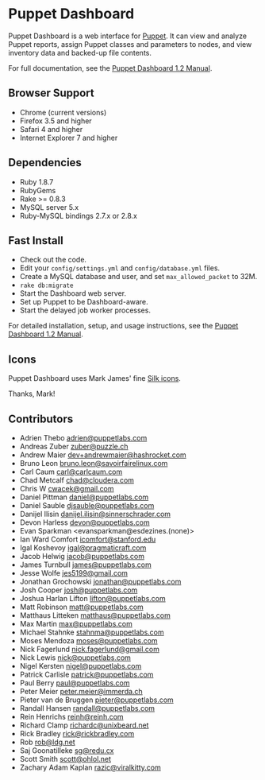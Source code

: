 Puppet Dashboard
================

Puppet Dashboard is a web interface for [Puppet](http://www.puppetlabs.com/). It can view and analyze Puppet reports, assign Puppet classes and parameters to nodes, and view inventory data and backed-up file contents. 

For full documentation, see the [Puppet Dashboard 1.2 Manual](http://docs.puppetlabs.com/dashboard/manual/1.2).

Browser Support
---------------

* Chrome (current versions)
* Firefox 3.5 and higher
* Safari 4 and higher
* Internet Explorer 7 and higher

Dependencies
------------

* Ruby 1.8.7
* RubyGems
* Rake >= 0.8.3
* MySQL server 5.x
* Ruby-MySQL bindings 2.7.x or 2.8.x

Fast Install
------------

* Check out the code.
* Edit your `config/settings.yml` and `config/database.yml` files.
* Create a MySQL database and user, and set `max_allowed_packet` to 32M.
* `rake db:migrate`
* Start the Dashboard web server.
* Set up Puppet to be Dashboard-aware.
* Start the delayed job worker processes.

For detailed installation, setup, and usage instructions, see the [Puppet Dashboard 1.2 Manual](http://docs.puppetlabs.com/dashboard/manual/1.2). 

Icons
-----

Puppet Dashboard uses Mark James' fine [Silk icons](http://www.famfamfam.com/lab/icons/silk/).

Thanks, Mark!

Contributors
------------

* Adrien Thebo <adrien@puppetlabs.com>
* Andreas Zuber <zuber@puzzle.ch>
* Andrew Maier <dev+andrewmaier@hashrocket.com>
* Bruno Leon <bruno.leon@savoirfairelinux.com>
* Carl Caum <carl@carlcaum.com>
* Chad Metcalf <chad@cloudera.com>
* Chris W <cwacek@gmail.com>
* Daniel Pittman <daniel@puppetlabs.com>
* Daniel Sauble <djsauble@puppetlabs.com>
* Danijel Ilisin <danijel.ilisin@sinnerschrader.com>
* Devon Harless <devon@puppetlabs.com>
* Evan Sparkman <evansparkman@esdezines.(none)>
* Ian Ward Comfort <icomfort@stanford.edu>
* Igal Koshevoy <igal@pragmaticraft.com>
* Jacob Helwig <jacob@puppetlabs.com>
* James Turnbull <james@puppetlabs.com>
* Jesse Wolfe <jes5199@gmail.com>
* Jonathan Grochowski <jonathan@puppetlabs.com>
* Josh Cooper <josh@puppetlabs.com>
* Joshua Harlan Lifton <lifton@puppetlabs.com>
* Matt Robinson <matt@puppetlabs.com>
* Matthaus Litteken <matthaus@puppetlabs.com>
* Max Martin <max@puppetlabs.com>
* Michael Stahnke <stahnma@puppetlabs.com>
* Moses Mendoza <moses@puppetlabs.com>
* Nick Fagerlund <nick.fagerlund@gmail.com>
* Nick Lewis <nick@puppetlabs.com>
* Nigel Kersten <nigel@puppetlabs.com>
* Patrick Carlisle <patrick@puppetlabs.com>
* Paul Berry <paul@puppetlabs.com>
* Peter Meier <peter.meier@immerda.ch>
* Pieter van de Bruggen <pieter@puppetlabs.com>
* Randall Hansen <randall@puppetlabs.com>
* Rein Henrichs <reinh@reinh.com>
* Richard Clamp <richardc@unixbeard.net>
* Rick Bradley <rick@rickbradley.com>
* Rob <rob@ldg.net>
* Saj Goonatilleke <sg@redu.cx>
* Scott Smith <scott@ohlol.net>
* Zachary Adam Kaplan <razic@viralkitty.com>
